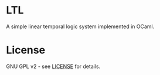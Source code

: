 # LTL
A simple linear temporal logic system implemented in OCaml.

# License
GNU GPL v2 - see [LICENSE](LICENSE) for details.
